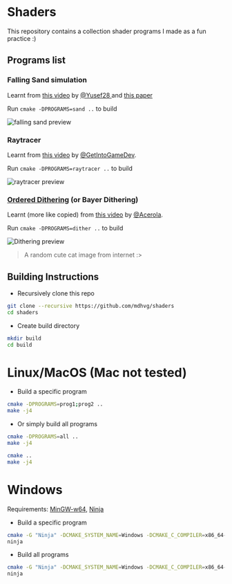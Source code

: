 # Shaders

This repository contains a collection shader programs I made as a fun practice :)

## Programs list

### Falling Sand simulation

Learnt from [this video](https://youtu.be/8Tf18MMZ-5U) by [@Yusef28
](https://www.youtube.com/@Yusef28) and [this paper](https://arxiv.org/abs/2008.06341)

Run `cmake -DPROGRAMS=sand ..` to build

![falling sand preview](images/sand.png)

### Raytracer

Learnt from [this video](https://youtu.be/sVps_gqlrqQ) by [@GetIntoGameDev](https://www.youtube.com/@GetIntoGameDev).

Run `cmake -DPROGRAMS=raytracer ..` to build

![raytracer preview](images/raytracer.png)

### [Ordered Dithering](https://en.wikipedia.org/wiki/Ordered_dithering) (or Bayer Dithering)

Learnt (more like copied) from [this video](https://youtu.be/8wOUe32Pt-E) by [@Acerola](https://www.youtube.com/@Acerola_t).

Run `cmake -DPROGRAMS=dither ..` to build

![Dithering preview](images/dither.png)

> A random cute cat image from internet :>

## Building Instructions

- Recursively clone this repo

```bash
git clone --recursive https://github.com/mdhvg/shaders
cd shaders
```

- Create build directory

```bash
mkdir build
cd build
```

# Linux/MacOS (Mac not tested)

- Build a specific program

```bash
cmake -DPROGRAMS=prog1;prog2 ..
make -j4
```

- Or simply build all programs

```bash
cmake -DPROGRAMS=all ..
make -j4
```

```bash
cmake ..
make -j4
```

# Windows

Requirements: [MinGW-w64](https://www.mingw-w64.org/downloads/), [Ninja](https://ninja-build.org/)

- Build a specific program

```bash
cmake -G "Ninja" -DCMAKE_SYSTEM_NAME=Windows -DCMAKE_C_COMPILER=x86_64-w64-mingw32-gcc -DCMAKE_CXX_COMPILER=x86_64-w64-mingw32-g++ -DPROGRAMS=prog1;prog2 -B . -S ..
ninja
```

- Build all programs

```bash
cmake -G "Ninja" -DCMAKE_SYSTEM_NAME=Windows -DCMAKE_C_COMPILER=x86_64-w64-mingw32-gcc -DCMAKE_CXX_COMPILER=x86_64-w64-mingw32-g++ -B . -S ..
ninja
```
